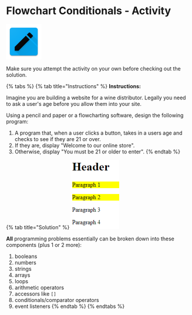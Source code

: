 # Flowchart Conditionals - Activity

![Flowchart Conditionals](../../../.gitbook/assets/activity.png)

Make sure you attempt the activity on your own before checking out the solution.

{% tabs %}
{% tab title="Instructions" %}
**Instructions:**

Imagine you are building a website for a wine distributor. Legally you need to ask a user's age before you allow them into your site.

Using a pencil and paper or a flowcharting software, design the following program:

1. A program that, when a user clicks a button, takes in a users age and checks to see if they are 21 or over. 
2. If they are, display "Welcome to our online store". 
3. Otherwise, display "You must be 21 or older to enter".
{% endtab %}

{% tab title="Solution" %}
![](../../../.gitbook/assets/image%20%285%29.png)

**All** programming problems essentially can be broken down into these components \(plus 1 or 2 more\):

1. booleans
2. numbers
3. strings
4. arrays
5. loops
6. arithmetic operators
7. accessors like `[]`
8. conditionals/comparator operators
9. event listeners
{% endtab %}
{% endtabs %}

